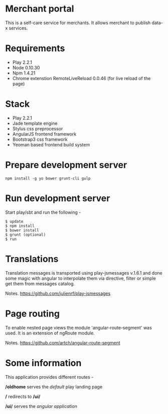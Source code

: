 Merchant portal
=====================================================
This is a self-care service for merchants. It allows merchant to publish data-x services.

Requirements
=============
* Play 2.2.1 
* Node 0.10.30
* Npm 1.4.21 
* Chrome extenstion RemoteLiveReload 0.0.46 (for live reload of the page)
 
Stack
=============
* Play 2.2.1
* Jade template engine
* Stylus css preprocessor
* AngularJS frontend framework
* Bootstrap3  css framework
* Yeoman based frontend build system 

Prepare development server
=============
    npm install -g yo bower grunt-cli gulp

Run development server
=============

Start play/sbt and run the following -

    $ update
    $ npm install
    $ bower install
    $ grunt (optional)
    $ run

Translations
=============
Translation messages is transported using play-jsmessages v.1.6.1 and done some magic with angular to interpolate them 
via directive, filter or simple get them from messages catalog. 

Notes.
https://github.com/julienrf/play-jsmessages

Page routing
=============
To enable nested page views the module 'angular-route-segment' was used. It is an extension of ngRoute module.

Notes.
https://github.com/artch/angular-route-segment

Some information
=============

This application provides different routes -

**/oldhome** serves the _default_ play landing page

**/** redirects to **/ui/**

**/ui/** serves the _angular application_